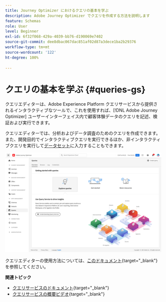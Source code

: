 ```yaml
---
title: Journey Optimizer におけるクエリの基本を学ぶ
description: Adobe Journey Optimizer でクエリを作成する方法を説明します
feature: Schemas
role: User
level: Beginner
exl-id: 6f32f068-429a-4039-bb76-d190069e7402
source-git-commit: dee8dbac067dac851af02d87a3dece1ba2b29376
workflow-type: tm+mt
source-wordcount: '122'
ht-degree: 100%

---
```


# クエリの基本を学ぶ {#queries-gs}

クエリエディターは、Adobe Experience Platform クエリサービスから提供されるインタラクティブなツールで、これを使用すれば、[!DNL Adobe Journey Optimizer] ユーザーインターフェイス内で顧客体験データのクエリを記述、検証および実行できます。

クエリエディターでは、分析およびデータ調査のためのクエリを作成できます。また、開発目的でインタラクティブクエリを実行できるほか、非インタラクティブクエリを実行して[データセット](get-started-datasets.md)に入力することもできます。


![](assets/queries-home.png)

クエリエディターの使用方法については、[このドキュメント](https://experienceleague.adobe.com/docs/experience-platform/query/ui/user-guide.html?lang=ja){target=&quot;_blank&quot;}を参照してください。

**関連トピック**

* [クエリサービスのドキュメント](https://experienceleague.adobe.com/docs/experience-platform/query/home.html?lang=ja){target=&quot;_blank&quot;}
* [クエリサービスの概要ビデオ](https://experienceleague.adobe.com/docs/platform-learn/tutorials/queries/understanding-query-service.html?lang=ja){target=&quot;_blank&quot;}
